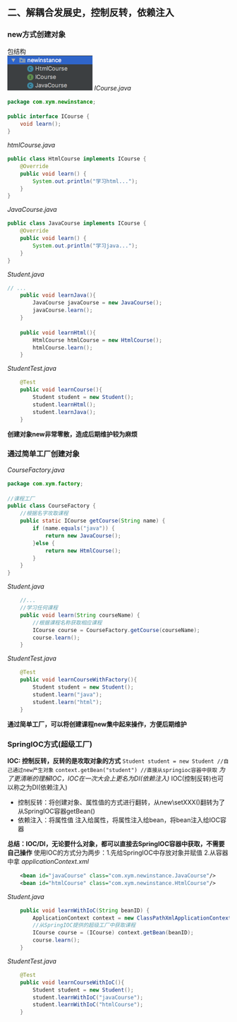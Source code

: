## 二、解耦合发展史，控制反转，依赖注入
### new方式创建对象
包结构<br>
![be4ed375.png](attachments/be4ed375.png)
*ICourse.java*
```java
package com.xym.newinstance;

public interface ICourse {
    void learn();
}
```
*htmlCourse.java*
```java
public class HtmlCourse implements ICourse {
    @Override
    public void learn() {
        System.out.println("学习html...");
    }
}
```
*JavaCourse.java*
```java
public class JavaCourse implements ICourse {
    @Override
    public void learn() {
        System.out.println("学习java...");
    }
}
```
*Student.java*
```java
// ...
    public void learnJava(){
        JavaCourse javaCourse = new JavaCourse();
        javaCourse.learn();
    }

    public void learnHtml(){
        HtmlCourse htmlCourse = new HtmlCourse();
        htmlCourse.learn();
    }
```
*StudentTest.java*
```java
    @Test
    public void learnCourse(){
        Student student = new Student();
        student.learnHtml();
        student.learnJava();
    }
```
**创建对象new非常零散，造成后期维护较为麻烦**
### 通过简单工厂创建对象
*CourseFactory.java*
```java
package com.xym.factory;

//课程工厂
public class CourseFactory {
    //根据名字攻取课程
    public static ICourse getCourse(String name) {
        if (name.equals("java")) {
            return new JavaCourse();
        }else {
            return new HtmlCourse();
        }
    }
}
```
*Student.java*
```java
    //...
    //学习任何课程
    public void learn(String courseName) {
        //根据课程名称获取相应课程
        ICourse course = CourseFactory.getCourse(courseName);
        course.learn();
    }
```
*StudentTest.java*
```java
    @Test
    public void learnCourseWithFactory(){
        Student student = new Student();
        student.learn("java");
        student.learn("html");
    }
```
**通过简单工厂，可以将创建课程new集中起来操作，方便后期维护**
### SpringIOC方式(超级工厂)
**IOC: 控制反转，反转的是攻取对象的方式**
`Student student = new Student //自己通过new产生对象`
`context.getBean("student") //直接从springioc容器中获取`
*为了更清晰的理解IOC，IOC在一次大会上更名为DI(依赖注入)*
IOC(控制反转)也可以称之为DI(依赖注入)
- 控制反转：将创建对象、属性值的方式进行翻转，从new\setXXX()翻转为了从SpringIOC容器getBean()
- 依赖注入：将属性值 注入给属性，将属性注入给bean，将bean注入给IOC容器

**总结：IOC/DI，无论要什么对象，都可以直接去SpringIOC容器中获取，不需要自己操作**
使用IOC的方式分为两步：1.先给SpringIOC中存放对象并赋值 2.从容器中拿
*applicationContext.xml*
```xml
    <bean id="javaCourse" class="com.xym.newinstance.JavaCourse"/>
    <bean id="htmlCourse" class="com.xym.newinstance.HtmlCourse"/>
```
*Student.java*
```java
    public void learnWithIoC(String beanID) {
        ApplicationContext context = new ClassPathXmlApplicationContext("applicationContext.xml");
        //从SpringIOC提供的超级工厂中获取课程
        ICourse course = (ICourse) context.getBean(beanID);
        course.learn();
    }
```
*StudentTest.java*
```java
    @Test
    public void learnCourseWithIoC(){
        Student student = new Student();
        student.learnWithIoC("javaCourse");
        student.learnWithIoC("htmlCourse");
    }
```
